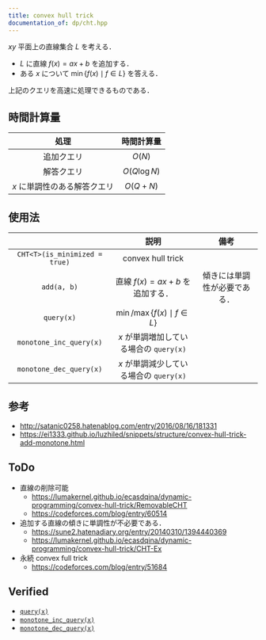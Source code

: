 ```yaml
---
title: convex hull trick
documentation_of: dp/cht.hpp
---
```


$xy$ 平面上の直線集合 $L$ を考える．

- $L$ に直線 $f(x) = ax + b$ を追加する．
- ある $x$ について $\min \lbrace f(x) \mid f \in L \rbrace$ を答える．

上記のクエリを高速に処理できるものである．


## 時間計算量

|処理|時間計算量|
|:--:|:--:|
|追加クエリ|$O(N)$|
|解答クエリ|$O(Q\log{N})$|
|$x$ に単調性のある解答クエリ|$O(Q + N)$|


## 使用法

||説明|備考|
|:--:|:--:|:--:|
|`CHT<T>(is_minimized = true)`|convex hull trick||
|`add(a, b)`|直線 $f(x) = ax + b$ を追加する．|傾きには単調性が必要である．|
|`query(x)`|$\min \text{/} \max \lbrace f(x) \mid f \in L \rbrace$||
|`monotone_inc_query(x)`|$x$ が単調増加している場合の `query(x)`||
|`monotone_dec_query(x)`|$x$ が単調減少している場合の `query(x)`||


## 参考

- http://satanic0258.hatenablog.com/entry/2016/08/16/181331
- https://ei1333.github.io/luzhiled/snippets/structure/convex-hull-trick-add-monotone.html


## ToDo

- 直線の削除可能
  - https://lumakernel.github.io/ecasdqina/dynamic-programming/convex-hull-trick/RemovableCHT
  - https://codeforces.com/blog/entry/60514
- 追加する直線の傾きに単調性が不必要である．
  - https://sune2.hatenadiary.org/entry/20140310/1394440369
  - https://lumakernel.github.io/ecasdqina/dynamic-programming/convex-hull-trick/CHT-Ex
- 永続 convex full trick
  - https://codeforces.com/blog/entry/51684


## Verified

- [`query(x)`](https://atcoder.jp/contests/colopl2018-final-open/submissions/9239248)
- [`monotone_inc_query(x)`](https://atcoder.jp/contests/colopl2018-final-open/submissions/9239153)
- [`monotone_dec_query(x)`](https://atcoder.jp/contests/colopl2018-final-open/submissions/9239293)
